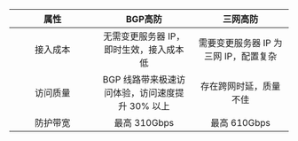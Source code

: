 <style rel="stylesheet"> 
table th:nth-of-type(1){ 
width:200px; 
}</style> 
<style rel="stylesheet"> 
table th:nth-of-type(2){ 
width:200px; 
}</style> 
<style rel="stylesheet"> 
table th:nth-of-type(3){ 
width:200px; 
}</style> 
<style rel="stylesheet"> 
table th:nth-of-type(4){ 
width:200px; 
}</style> 
<style rel="stylesheet"> 
table tr:hover { 
background: #efefef; 
}</style>

| 属性| BGP高防 | 三网高防 |
|:---------:|:---------:|:---------:|
| 接入成本 | 无需变更服务器 IP，即时生效，接入成本低 | 需要变更服务器 IP 为三网 IP，配置复杂 |
| 访问质量| BGP 线路带来极速访问体验，访问速度提升 30% 以上 | 存在跨网时延，质量不佳 |
| 防护带宽| 最高 310Gbps | 最高 610Gbps |
